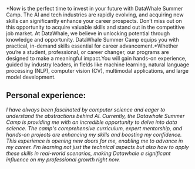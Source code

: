 *Now is the perfect time to invest in your future with DataWhale Summer Camp. The AI and tech industries are rapidly evolving, and acquiring new skills can significantly enhance your career prospects. Don’t miss out on this opportunity to acquire valuable skills and stand out in the competitive job market.
  At DataWhale, we believe in unlocking potential through knowledge and opportunity. DataWhale Summer Camp equips you with practical, in-demand skills essential for career advancement.*Whether you’re a student, professional, or career changer, our programs are designed to make a meaningful impact.You will gain hands-on experience, guided by industry leaders, in fields like machine learning, natural language processing (NLP), computer vision (CV), multimodal applications, and large model development. 
  
  ## Personal experience:
  
  *I have always been fascinated by computer science and eager to understand the abstractions behind AI. Currently, the Datawhale Summer Camp is providing me with an incredible opportunity to delve into data science. The camp's comprehensive curriculum, expert mentorship, and hands-on projects are enhancing my skills and boosting my confidence. This experience is opening new doors for me, enabling me to advance in my career. I'm learning not just the technical aspects but also how to apply these skills in real-world scenarios, making Datawhale a significant influence on my professional growth right now.*

